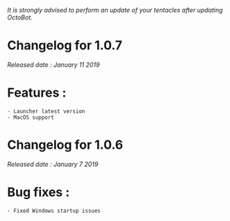 *It is strongly advised to perform an update of your tentacles after updating OctoBot.*

Changelog for 1.0.7
====================
*Released date : January 11 2019*

# Features :
    - Launcher latest version
    - MacOS support

Changelog for 1.0.6
====================
*Released date : January 7 2019*

# Bug fixes :
    - Fixed Windows startup issues
